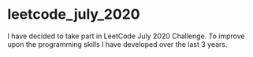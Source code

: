 # leetcode_july_2020

I have decided to take part in LeetCode July 2020 Challenge. To improve upon the programming skills I have developed over the last 3 years.
